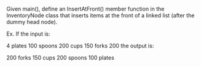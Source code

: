 Given main(), define an InsertAtFront() member function in the InventoryNode class that inserts items at the front of a linked list (after the dummy head node).

Ex. If the input is:

4
plates 100
spoons 200
cups 150
forks 200
the output is:

200 forks
150 cups
200 spoons
100 plates